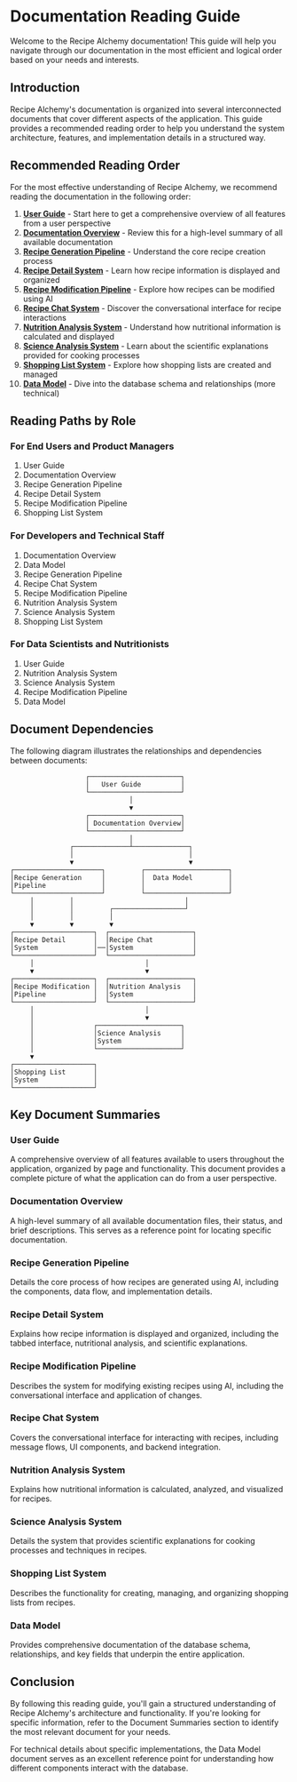 
# Documentation Reading Guide

Welcome to the Recipe Alchemy documentation! This guide will help you navigate through our documentation in the most efficient and logical order based on your needs and interests.

## Introduction

Recipe Alchemy's documentation is organized into several interconnected documents that cover different aspects of the application. This guide provides a recommended reading order to help you understand the system architecture, features, and implementation details in a structured way.

## Recommended Reading Order

For the most effective understanding of Recipe Alchemy, we recommend reading the documentation in the following order:

1. **[User Guide](./user-guide.md)** - Start here to get a comprehensive overview of all features from a user perspective
2. **[Documentation Overview](./documentation-overview.md)** - Review this for a high-level summary of all available documentation
3. **[Recipe Generation Pipeline](./recipe-generation-pipeline.md)** - Understand the core recipe creation process
4. **[Recipe Detail System](./recipe-detail-system.md)** - Learn how recipe information is displayed and organized
5. **[Recipe Modification Pipeline](./recipe-modification-pipeline.md)** - Explore how recipes can be modified using AI
6. **[Recipe Chat System](./recipe-chat-system.md)** - Discover the conversational interface for recipe interactions
7. **[Nutrition Analysis System](./nutrition-analysis-system.md)** - Understand how nutritional information is calculated and displayed
8. **[Science Analysis System](./science-analysis-system.md)** - Learn about the scientific explanations provided for cooking processes
9. **[Shopping List System](./shopping-list-system.md)** - Explore how shopping lists are created and managed
10. **[Data Model](./data-model.md)** - Dive into the database schema and relationships (more technical)

## Reading Paths by Role

### For End Users and Product Managers
1. User Guide
2. Documentation Overview
3. Recipe Generation Pipeline
4. Recipe Detail System
5. Recipe Modification Pipeline
6. Shopping List System

### For Developers and Technical Staff
1. Documentation Overview
2. Data Model
3. Recipe Generation Pipeline
4. Recipe Chat System
5. Recipe Modification Pipeline
6. Nutrition Analysis System
7. Science Analysis System
8. Shopping List System

### For Data Scientists and Nutritionists
1. User Guide
2. Nutrition Analysis System
3. Science Analysis System
4. Recipe Modification Pipeline
5. Data Model

## Document Dependencies

The following diagram illustrates the relationships and dependencies between documents:

```
                   ┌───────────────────────┐
                   │   User Guide          │
                   └───────────────────────┘
                              │
                              ▼
                   ┌───────────────────────┐
                   │ Documentation Overview│
                   └───────────────────────┘
                              │
               ┌──────────────┴──────────────┐
               │                             │
               ▼                             ▼
┌──────────────────────┐         ┌─────────────────────┐
│Recipe Generation     │         │  Data Model         │
│Pipeline              │         │                     │
└──────────────────────┘         └─────────────────────┘
     │         │                            │
     │         │         ┌──────────────────┘
     │         │         │
     ▼         ▼         ▼
┌────────────────────┐  ┌─────────────────────┐
│Recipe Detail       │  │Recipe Chat          │
│System              │──│System               │
└────────────────────┘  └─────────────────────┘
     │                            │
     ▼                            ▼
┌────────────────────┐  ┌─────────────────────┐
│Recipe Modification │  │Nutrition Analysis   │
│Pipeline            │  │System               │
└────────────────────┘  └─────────────────────┘
     │                            │
     │                            ▼
     │               ┌─────────────────────┐
     │               │Science Analysis     │
     │               │System               │
     │               └─────────────────────┘
     ▼                            
┌────────────────────┐           
│Shopping List       │           
│System              │           
└────────────────────┘           
```

## Key Document Summaries

### User Guide
A comprehensive overview of all features available to users throughout the application, organized by page and functionality. This document provides a complete picture of what the application can do from a user perspective.

### Documentation Overview
A high-level summary of all available documentation files, their status, and brief descriptions. This serves as a reference point for locating specific documentation.

### Recipe Generation Pipeline
Details the core process of how recipes are generated using AI, including the components, data flow, and implementation details.

### Recipe Detail System
Explains how recipe information is displayed and organized, including the tabbed interface, nutritional analysis, and scientific explanations.

### Recipe Modification Pipeline
Describes the system for modifying existing recipes using AI, including the conversational interface and application of changes.

### Recipe Chat System
Covers the conversational interface for interacting with recipes, including message flows, UI components, and backend integration.

### Nutrition Analysis System
Explains how nutritional information is calculated, analyzed, and visualized for recipes.

### Science Analysis System
Details the system that provides scientific explanations for cooking processes and techniques in recipes.

### Shopping List System
Describes the functionality for creating, managing, and organizing shopping lists from recipes.

### Data Model
Provides comprehensive documentation of the database schema, relationships, and key fields that underpin the entire application.

## Conclusion

By following this reading guide, you'll gain a structured understanding of Recipe Alchemy's architecture and functionality. If you're looking for specific information, refer to the Document Summaries section to identify the most relevant document for your needs.

For technical details about specific implementations, the Data Model document serves as an excellent reference point for understanding how different components interact with the database.
